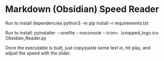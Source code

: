 # Markdown (Obsidian) Speed Reader

Run to install dependencies
python3 -m pip install -r requirements.txt

Run to install:
pyinstaller --onefile --noconsole  --icon= .\cropped_logo.ico Obsidian_Reader.py

Once the executable is built, just copy/paste some text in, hit play, and adjust the speed with the slider.